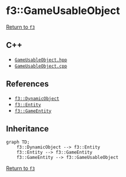 # f3::GameUsableObject

[Return to `f3`](/docs/f3.md)

## C++

- [`GameUsableObject.hpp`](/c++/include/GameUsableObject.hpp)
- [`GameUsableObject.cpp`](/c++/source/GameUsableObject.cpp)

## References

- [`f3::DynamicObject`](/docs/f3/DynamicObject.md)
- [`f3::Entity`](/docs/f3/Entity.md)
- [`f3::GameEntity`](/docs/f3/GameEntity.md)

## Inheritance

```mermaid
graph TD;
    f3::DynamicObject --> f3::Entity
    f3::Entity --> f3::GameEntity
    f3::GameEntity --> f3::GameUsableObject
```

[Return to `f3`](/docs/f3.md)